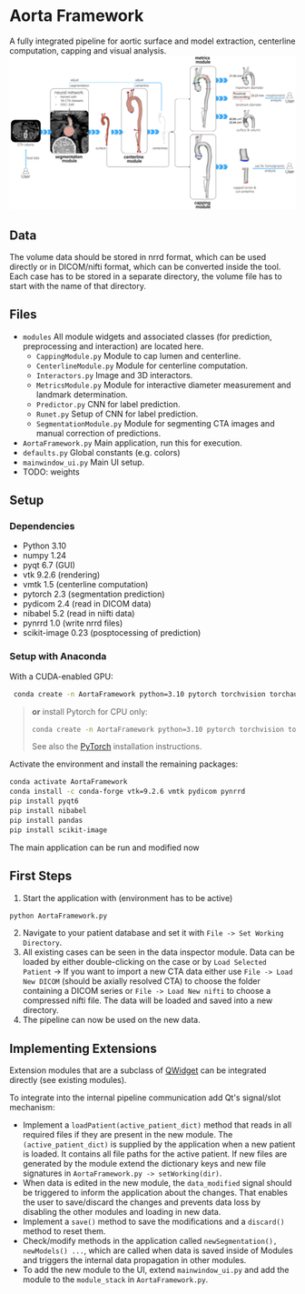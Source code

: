 # Aorta Framework

A fully integrated pipeline for aortic surface and model extraction, centerline computation, capping and visual analysis. 
![Overview](./img/overview.png)

## Data 
The volume data should be stored in nrrd format, which can be used directly or in DICOM/nifti format, which can be converted inside the tool. Each case has to be stored in a separate directory, the volume file has to start with the name of that directory. 

## Files
- `modules` All module widgets and associated classes (for prediction, preprocessing and interaction) are located here. 
    - `CappingModule.py` Module to cap lumen and centerline. 
    - `CenterlineModule.py` Module for centerline computation.
    - `Interactors.py` Image and 3D interactors. 
    - `MetricsModule.py` Module for interactive diameter measurement and landmark determination.
    - `Predictor.py` CNN for label prediction. 
    - `Runet.py` Setup of CNN for label prediction. 
    - `SegmentationModule.py` Module for segmenting CTA images and manual correction of predictions. 
- `AortaFramework.py` Main application, run this for execution. 
- `defaults.py` Global constants (e.g. colors)
- `mainwindow_ui.py` Main UI setup. 
- TODO: weights 

## Setup
### Dependencies

- Python 3.10
- numpy 1.24
- pyqt 6.7 (GUI)
- vtk 9.2.6 (rendering)
- vmtk 1.5 (centerline computation)
- pytorch 2.3 (segmentation prediction)
- pydicom 2.4 (read in DICOM data)
- nibabel 5.2 (read in niifti data)
- pynrrd 1.0 (write nrrd files)
- scikit-image 0.23 (posptocessing of prediction)

### Setup with Anaconda

With a CUDA-enabled GPU:
```bash
 conda create -n AortaFramework python=3.10 pytorch torchvision torchaudio pytorch-cuda=11.7 -c pytorch -c nvidia 
```

> **or** install Pytorch for CPU only: 
>
>```bash
>conda create -n AortaFramework python=3.10 pytorch torchvision torchaudio cpuonly -c pytorch  
>```
>See also the [PyTorch](https://pytorch.org/get-started/locally/) installation instructions.

Activate the environment and install the remaining packages:   
```bash
conda activate AortaFramework
conda install -c conda-forge vtk=9.2.6 vmtk pydicom pynrrd 
pip install pyqt6
pip install nibabel
pip install pandas 
pip install scikit-image
```

The main application can be run and modified now 

## First Steps 
1. Start the application with (environment has to be active)
```bash
python AortaFramework.py
```
2. Navigate to your patient database and set it with `File -> Set Working Directory`. 
3. All existing cases can be seen in the data inspector module. Data can be loaded by either double-clicking on the case or by `Load Selected Patient`
-> If you want to import a new CTA data either use `File -> Load New DICOM` (should be axially resolved CTA) to choose the folder containing a DICOM series or `File -> Load New nifti` to choose a compressed nifti file. The data will be loaded and saved into a new directory. 
4. The pipeline can now be used on the new data. 

## Implementing Extensions
Extension modules that are a subclass of [QWidget](https://doc.qt.io/qtforpython-6/PySide6/QtWidgets/QWidget.html#PySide6.QtWidgets.QWidget) can be integrated directly (see existing modules).

To integrate into the internal pipeline communication add Qt's signal/slot mechanism: 
 - Implement a `loadPatient(active_patient_dict)` method that reads in all required files if they are present in the new module. The `(active_patient_dict)` is supplied by the application when a new patient is loaded. It contains all file paths for the active patient. If new files are generated by the module extend the dictionary keys and new file signatures in `AortaFramework.py -> setWorking(dir)`.
 - When data is edited in the new module, the `data_modified` signal should be triggered to inform the application about the changes. That enables the user to save/discard the changes and prevents data loss by disabling the other modules and loading in new data. 
 - Implement a `save()` method to save the modifications and a `discard()` method to reset them. 
 - Check/modify methods in the application called `newSegmentation(), newModels() ...`, which are called when data is saved inside of Modules and triggers the internal data propagation in other modules. 
 - To add the new module to the UI, extend `mainwindow_ui.py` and add the module to the `module_stack` in `AortaFramework.py`. 